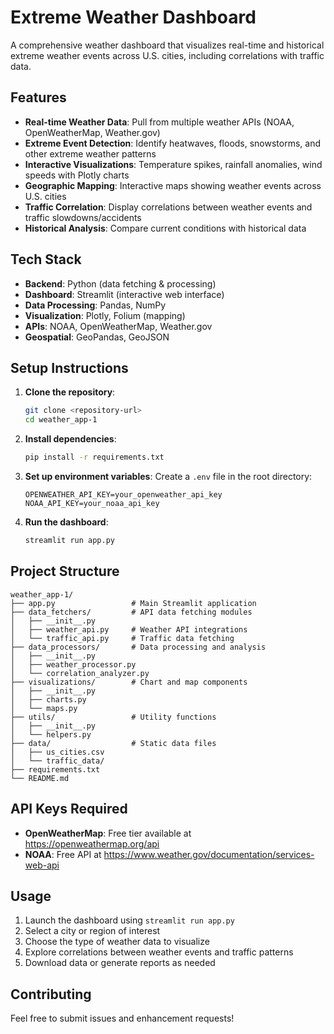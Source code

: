 # Extreme Weather Dashboard

A comprehensive weather dashboard that visualizes real-time and historical extreme weather events across U.S. cities, including correlations with traffic data.

## Features

- **Real-time Weather Data**: Pull from multiple weather APIs (NOAA, OpenWeatherMap, Weather.gov)
- **Extreme Event Detection**: Identify heatwaves, floods, snowstorms, and other extreme weather patterns
- **Interactive Visualizations**: Temperature spikes, rainfall anomalies, wind speeds with Plotly charts
- **Geographic Mapping**: Interactive maps showing weather events across U.S. cities
- **Traffic Correlation**: Display correlations between weather events and traffic slowdowns/accidents
- **Historical Analysis**: Compare current conditions with historical data

## Tech Stack

- **Backend**: Python (data fetching & processing)
- **Dashboard**: Streamlit (interactive web interface)
- **Data Processing**: Pandas, NumPy
- **Visualization**: Plotly, Folium (mapping)
- **APIs**: NOAA, OpenWeatherMap, Weather.gov
- **Geospatial**: GeoPandas, GeoJSON

## Setup Instructions

1. **Clone the repository**:
   ```bash
   git clone <repository-url>
   cd weather_app-1
   ```

2. **Install dependencies**:
   ```bash
   pip install -r requirements.txt
   ```

3. **Set up environment variables**:
   Create a `.env` file in the root directory:
   ```
   OPENWEATHER_API_KEY=your_openweather_api_key
   NOAA_API_KEY=your_noaa_api_key
   ```

4. **Run the dashboard**:
   ```bash
   streamlit run app.py
   ```

## Project Structure

```
weather_app-1/
├── app.py                 # Main Streamlit application
├── data_fetchers/         # API data fetching modules
│   ├── __init__.py
│   ├── weather_api.py     # Weather API integrations
│   └── traffic_api.py     # Traffic data fetching
├── data_processors/       # Data processing and analysis
│   ├── __init__.py
│   ├── weather_processor.py
│   └── correlation_analyzer.py
├── visualizations/        # Chart and map components
│   ├── __init__.py
│   ├── charts.py
│   └── maps.py
├── utils/                 # Utility functions
│   ├── __init__.py
│   └── helpers.py
├── data/                  # Static data files
│   ├── us_cities.csv
│   └── traffic_data/
├── requirements.txt
└── README.md
```

## API Keys Required

- **OpenWeatherMap**: Free tier available at https://openweathermap.org/api
- **NOAA**: Free API at https://www.weather.gov/documentation/services-web-api

## Usage

1. Launch the dashboard using `streamlit run app.py`
2. Select a city or region of interest
3. Choose the type of weather data to visualize
4. Explore correlations between weather events and traffic patterns
5. Download data or generate reports as needed

## Contributing

Feel free to submit issues and enhancement requests!